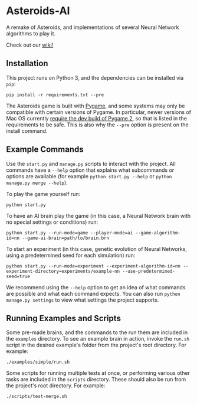 # Asteroids-AI

A remake of Asteroids, and implementations of several Neural Network algorithms to play it.

Check out our [wiki!](https://github.com/lgoodridge/Asteroids-AI/wiki)

## Installation

This project runs on Python 3, and the dependencies can be installed via `pip`:

    pip install -r requirements.txt --pre

The Asteroids game is built with [Pygame](https://www.pygame.org/news), and some systems may only be compatible with certain versions of Pygame. In particular, newer versions of Mac OS currently [require the dev build of Pygame 2](https://github.com/pygame/pygame/issues/1594), so that is listed in the requirements to be safe. This is also why the `--pre` option is present on the install command.

## Example Commands

Use the `start.py` and `manage.py` scripts to interact with the project. All commands have a `--help` option that explains what subcommands or options are available (for example `python start.py --help` or `python manage.py merge --help`).

To play the game yourself run:

    python start.py

To have an AI brain play the game (in this case, a Neural Network brain with no special settings or conditions) run:

    python start.py --run-mode=game --player-mode=ai --game-algorithm-id=nn --game-ai-brain=path/to/brain.brn

To start an experiment (in this case, genetic evolution of Neural Networks, using a predetermined seed for each simulation) run:

    python start.py --run-mode=experiment --experiment-algorithm-id=nn --experiment-directory=experiments/example-nn --use-predetermined-seed=true

We recommend using the `--help` option to get an idea of what commands are possible and what each command expects. You can also run `python manage.py settings` to view what settings the project supports.

## Running Examples and Scripts

Some pre-made brains, and the commands to the run them are included in the `examples` directory. To see an example brain in action, invoke the `run.sh` script in the desired example's folder from the project's root directory. For example:

    ./examples/simple/run.sh

Some scripts for running multiple tests at once, or performing various other tasks are included in the `scripts` directory. These should also be run from the project's root directory. For example:

    ./scripts/test-merge.sh
